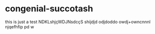 # congenial-succotash
this is just a test
NDKLshjçWDJNsdcçS
shijdjd odjdoddo  owdj+owncnnnl
njqefhfip pd  w
